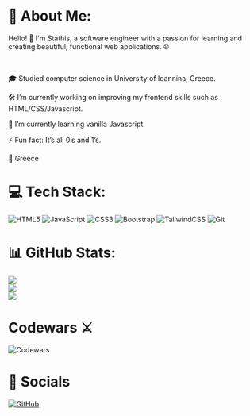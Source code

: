 

# 💫 About Me:

Hello! 👋 I'm Stathis, a software engineer with a passion for learning and creating beautiful, functional web applications. 🌐

<br>

🎓 Studied computer science in University of Ioannina, Greece.

🛠️ I’m currently working on improving my frontend skills such as HTML/CSS/Javascript.

🌱 I’m currently learning vanilla Javascript.

⚡ Fun fact: It’s all 0’s and 1’s.

📍 Greece



# 💻 Tech Stack:
![HTML5](https://img.shields.io/badge/html5-%23E34F26.svg?style=for-the-badge&logo=html5&logoColor=white) ![JavaScript](https://img.shields.io/badge/javascript-%23323330.svg?style=for-the-badge&logo=javascript&logoColor=%23F7DF1E) ![CSS3](https://img.shields.io/badge/css3-%231572B6.svg?style=for-the-badge&logo=css3&logoColor=white) ![Bootstrap](https://img.shields.io/badge/bootstrap-%238511FA.svg?style=for-the-badge&logo=bootstrap&logoColor=white) ![TailwindCSS](https://img.shields.io/badge/tailwindcss-%2338B2AC.svg?style=for-the-badge&logo=tailwind-css&logoColor=white) ![Git](https://img.shields.io/badge/git-%23F05033.svg?style=for-the-badge&logo=git&logoColor=white)
# 📊 GitHub Stats:
![](https://github-readme-stats.vercel.app/api?username=StathisKotanidis&theme=dark&hide_border=false&include_all_commits=false&count_private=false)<br/>
![](https://github-readme-streak-stats.herokuapp.com/?user=StathisKotanidis&theme=dark&hide_border=false)<br/>
![](https://github-readme-stats.vercel.app/api/top-langs/?username=StathisKotanidis&theme=dark&hide_border=false&include_all_commits=false&count_private=false&layout=compact)

# Codewars ⚔️
![Codewars](https://github.r2v.ch/codewars?user=stathiskotanidis&stroke=COLOR)

# 🔗 Socials
<a href="https://github.com/StathisKotanidis">
  <img src="https://img.shields.io/badge/GitHub-000000?style=for-the-badge&logo=github&logoColor=white" alt="GitHub">
</a>



<!-- Proudly created with GPRM ( https://gprm.itsvg.in ) -->




















